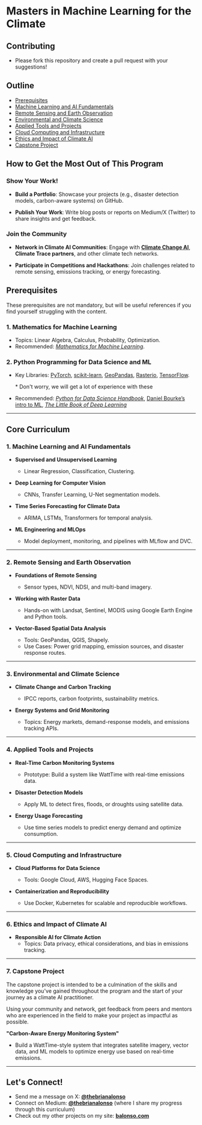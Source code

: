 # Masters in Machine Learning for the Climate

## Contributing

- Please fork this repository and create a pull request with your suggestions!

## Outline

- [Prerequisites](#prerequisites)
- [Machine Learning and AI Fundamentals](#1-machine-learning-and-ai-fundamentals)
- [Remote Sensing and Earth Observation](#2-remote-sensing-and-earth-observation)
- [Environmental and Climate Science](#3-environmental-and-climate-science)
- [Applied Tools and Projects](#4-applied-tools-and-projects)
- [Cloud Computing and Infrastructure](#5-cloud-computing-and-infrastructure)
- [Ethics and Impact of Climate AI](#6-ethics-and-impact-of-climate-ai)
- [Capstone Project](#7-capstone-project)

## How to Get the Most Out of This Program

### Show Your Work!

- **Build a Portfolio**: Showcase your projects (e.g., disaster detection models, carbon-aware systems) on GitHub.

- **Publish Your Work**: Write blog posts or reports on Medium/X (Twitter) to share insights and get feedback.

### Join the Community

- **Network in Climate AI Communities**: Engage with [**Climate Change AI**](https://community.climatechange.ai/home), **Climate Trace partners**, and other climate tech networks.

- **Participate in Competitions and Hackathons**: Join challenges related to remote sensing, emissions tracking, or energy forecasting.

## Prerequisites

These prerequisites are not mandatory, but will be useful references if you find yourself struggling with the content.

### 1. **Mathematics for Machine Learning**

- Topics: Linear Algebra, Calculus, Probability, Optimization.
- Recommended: [_Mathematics for Machine Learning_](https://mml-book.github.io).

### 2. **Python Programming for Data Science and ML**

- Key Libraries: [PyTorch](https://github.com/pytorch/pytorch), [scikit-learn](https://github.com/scikit-learn/scikit-learn), [GeoPandas](https://github.com/geopandas/geopandas), [Rasterio](https://github.com/rasterio/rasterio), [TensorFlow](https://github.com/tensorflow).

  \* Don't worry, we will get a lot of experience with these

- Recommended: [_Python for Data Science Handbook_](https://jakevdp.github.io/PythonDataScienceHandbook/), [Daniel Bourke’s intro to ML](https://youtu.be/r67SfaiYaDI?si=se-JLfyb6mrigRMU), [_The Little Book of Deep Learning_](https://fleuret.org/francois/lbdl.html)

---

## Core Curriculum

### 1. Machine Learning and AI Fundamentals

- **Supervised and Unsupervised Learning**

  - Linear Regression, Classification, Clustering.

- **Deep Learning for Computer Vision**

  - CNNs, Transfer Learning, U-Net segmentation models.

- **Time Series Forecasting for Climate Data**

  - ARIMA, LSTMs, Transformers for temporal analysis.

- **ML Engineering and MLOps**
  - Model deployment, monitoring, and pipelines with MLflow and DVC.

---

### 2. Remote Sensing and Earth Observation

- **Foundations of Remote Sensing**

  - Sensor types, NDVI, NDSI, and multi-band imagery.

- **Working with Raster Data**

  - Hands-on with Landsat, Sentinel, MODIS using Google Earth Engine and Python tools.

- **Vector-Based Spatial Data Analysis**
  - Tools: GeoPandas, QGIS, Shapely.
  - Use Cases: Power grid mapping, emission sources, and disaster response routes.

---

### 3. Environmental and Climate Science

- **Climate Change and Carbon Tracking**

  - IPCC reports, carbon footprints, sustainability metrics.

- **Energy Systems and Grid Monitoring**
  - Topics: Energy markets, demand-response models, and emissions tracking APIs.

---

### 4. Applied Tools and Projects

- **Real-Time Carbon Monitoring Systems**

  - Prototype: Build a system like WattTime with real-time emissions data.

- **Disaster Detection Models**

  - Apply ML to detect fires, floods, or droughts using satellite data.

- **Energy Usage Forecasting**
  - Use time series models to predict energy demand and optimize consumption.

---

### 5. Cloud Computing and Infrastructure

- **Cloud Platforms for Data Science**

  - Tools: Google Cloud, AWS, Hugging Face Spaces.

- **Containerization and Reproducibility**
  - Use Docker, Kubernetes for scalable and reproducible workflows.

---

### 6. Ethics and Impact of Climate AI

- **Responsible AI for Climate Action**
  - Topics: Data privacy, ethical considerations, and bias in emissions tracking.

---

### 7. Capstone Project

The capstone project is intended to be a culmination of the skills and knowledge you've gained throughout the program and the start of your journey as a climate AI practitioner.

Using your community and network, get feedback from peers and mentors who are experienced in the field to make your project as impactful as possible.

**"Carbon-Aware Energy Monitoring System"**

- Build a WattTime-style system that integrates satellite imagery, vector data, and ML models to optimize energy use based on real-time emissions.

---

## Let's Connect!

- Send me a message on X: [**@thebrianalonso**](https://x.com/thebrianalonso)
- Connect on Medium: [**@thebrianalonso**](https://medium.com/@thebrianalonso) (where I share my progress through this curriculum)
- Check out my other projects on my site: [**balonso.com**](https://balonso.com)
